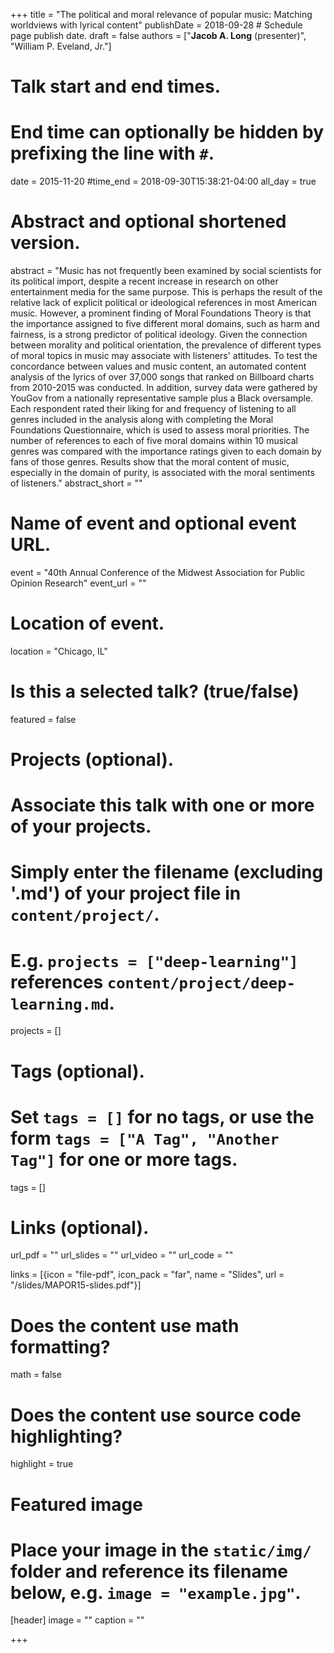 +++
title = "The political and moral relevance of popular music: Matching worldviews with lyrical content"
publishDate = 2018-09-28 # Schedule page publish date.
draft = false
authors = ["**Jacob A. Long** (presenter)", "William P. Eveland, Jr."]

# Talk start and end times.
#   End time can optionally be hidden by prefixing the line with `#`.
date = 2015-11-20
#time_end = 2018-09-30T15:38:21-04:00
all_day = true

# Abstract and optional shortened version.
abstract = "Music has not frequently been examined by social scientists for its political import, despite a recent increase in research on other entertainment media for the same purpose. This is perhaps the result of the relative lack of explicit political or ideological references in most American music. However, a prominent finding of Moral Foundations Theory is that the importance assigned to five different moral domains, such as harm and fairness, is a strong predictor of political ideology. Given the connection between morality and political orientation, the prevalence of different types of moral topics in music may associate with listeners' attitudes. To test the concordance between values and music content, an automated content analysis of the lyrics of over 37,000 songs that ranked on Billboard charts from 2010-2015 was conducted. In addition, survey data were gathered by YouGov from a nationally representative sample plus a Black oversample. Each respondent rated their liking for and frequency of listening to all genres included in the analysis along with completing the Moral Foundations Questionnaire, which is used to assess moral priorities. The number of references to each of five moral domains within 10 musical genres was compared with the importance ratings given to each domain by fans of those genres. Results show that the moral content of music, especially in the domain of purity, is associated with the moral sentiments of listeners."
abstract_short = ""

# Name of event and optional event URL.
event = "40th Annual Conference of the Midwest Association for Public Opinion Research"
event_url = ""

# Location of event.
location = "Chicago, IL"

# Is this a selected talk? (true/false)
featured = false

# Projects (optional).
#   Associate this talk with one or more of your projects.
#   Simply enter the filename (excluding '.md') of your project file in `content/project/`.
#   E.g. `projects = ["deep-learning"]` references `content/project/deep-learning.md`.
projects = []

# Tags (optional).
#   Set `tags = []` for no tags, or use the form `tags = ["A Tag", "Another Tag"]` for one or more tags.
tags = []

# Links (optional).
url_pdf = ""
url_slides = ""
url_video = ""
url_code = ""

links = [{icon = "file-pdf", icon_pack = "far", name = "Slides", url = "/slides/MAPOR15-slides.pdf"}]

# Does the content use math formatting?
math = false

# Does the content use source code highlighting?
highlight = true

# Featured image
# Place your image in the `static/img/` folder and reference its filename below, e.g. `image = "example.jpg"`.
[header]
image = ""
caption = ""

+++